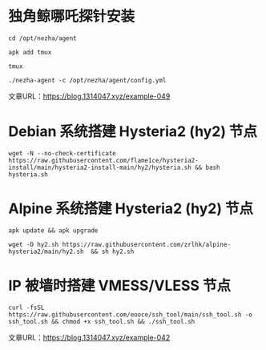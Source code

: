 # 独角鲸哪吒探针安装

```
cd /opt/nezha/agent
```

```
apk add tmux
```

```
tmux
```

```
./nezha-agent -c /opt/nezha/agent/config.yml
```

文章URL：https://blog.1314047.xyz/example-049

#  Debian 系统搭建 Hysteria2 (hy2) 节点

```
wget -N --no-check-certificate https://raw.githubusercontent.com/flame1ce/hysteria2-install/main/hysteria2-install-main/hy2/hysteria.sh && bash hysteria.sh
```

# Alpine 系统搭建 Hysteria2 (hy2) 节点

```
apk update && apk upgrade
```

```
wget -O hy2.sh https://raw.githubusercontent.com/zrlhk/alpine-hysteria2/main/hy2.sh  && sh hy2.sh
```

# IP 被墙时搭建 VMESS/VLESS 节点

```
curl -fsSL https://raw.githubusercontent.com/eooce/ssh_tool/main/ssh_tool.sh -o ssh_tool.sh && chmod +x ssh_tool.sh && ./ssh_tool.sh
```

文章URL：https://blog.1314047.xyz/example-042
